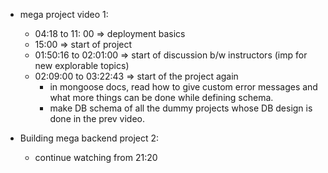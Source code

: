 - mega project video 1:

  - 04:18 to 11: 00 => deployment basics
  - 15:00 => start of project
  - 01:50:16 to 02:01:00 => start of discussion b/w instructors (imp for new explorable topics)
  - 02:09:00 to 03:22:43 => start of the project again
    - in mongoose docs, read how to give custom error messages and what more things can be done while defining schema.
    - make DB schema of all the dummy projects whose DB design is done in the prev video.

- Building mega backend project 2:
  - continue watching from 21:20
